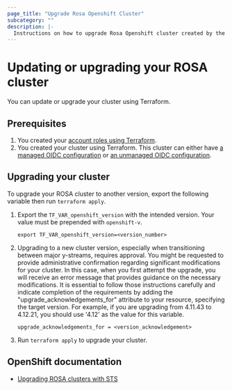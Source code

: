 ```yaml
---
page_title: "Upgrade Rosa Openshift Cluster"
subcategory: ""
description: |-
  Instructions on how to upgrade Rosa Openshift cluster created by the terraform provider.
---
```


# Updating or upgrading your ROSA cluster

You can update or upgrade your cluster using Terraform.

## Prerequisites

1. You created your [account roles using Terraform](https://github.com/terraform-redhat/terraform-provider-rhcs/tree/v1.2.0/examples/create_account_roles/).
1. You created your cluster using Terraform. This cluster can either have [a managed OIDC configuration](https://github.com/terraform-redhat/terraform-provider-rhcs/tree/v1.2.0/examples/create_rosa_sts_cluster/oidc_configuration/cluster_with_managed_oidc_config/) or [an unmanaged OIDC configuration](https://github.com/terraform-redhat/terraform-provider-rhcs/tree/v1.2.0/examples/create_rosa_sts_cluster/oidc_configuration/cluster_with_unmanaged_oidc_config/).

## Upgrading your cluster

To upgrade your ROSA cluster to another version, export the following variable then run `terraform apply`.

1. Export the `TF_VAR_openshift_version` with the intended version. Your value must be prepended with `openshift-v`.
    ```
    export TF_VAR_openshift_version=<version_number>
    ```
1. Upgrading to a new cluster version, especially when transitioning between major y-streams, requires approval. You might be requested to provide administrative confirmation regarding significant modifications for your cluster. In this case, when you first attempt the upgrade, you will receive an error message that provides guidance on the necessary modifications. It is essential to follow those instructions carefully and indicate completion of the requirements by adding the "upgrade_acknowledgements_for" attribute to your resource, specifying the target version. For example, if you are upgrading from 4.11.43 to 4.12.21, you should use '4.12' as the value for this variable.
    ```
    upgrade_acknowledgements_for = <version_acknowledgement>
    ```
1. Run `terraform apply` to upgrade your cluster.

## OpenShift documentation

 - [Upgrading ROSA clusters with STS](hhttps://docs.openshift.com/rosa/upgrading/rosa-upgrading-sts.html)
